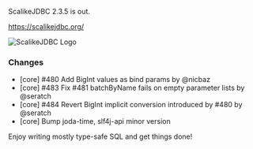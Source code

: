 ScalikeJDBC 2.3.5 is out.

https://scalikejdbc.org/

![ScalikeJDBC Logo](https://scalikejdbc.org/images/logo.png)

### Changes

 - [core] #480 Add BigInt values as bind params by @nicbaz
 - [core] #483 Fix #481 batchByName fails on empty parameter lists by @seratch
 - [core] #484 Revert BigInt implicit conversion introduced by #480 by @seratch
 - [core] Bump joda-time, slf4j-api minor version

Enjoy writing mostly type-safe SQL and get things done!
